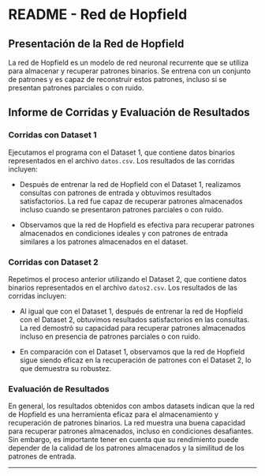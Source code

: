 # README - Red de Hopfield





## Presentación de la Red de Hopfield

La red de Hopfield es un modelo de red neuronal recurrente que se utiliza para almacenar y recuperar patrones binarios. Se entrena con un conjunto de patrones y es capaz de reconstruir estos patrones, incluso si se presentan patrones parciales o con ruido.



## Informe de Corridas y Evaluación de Resultados

### Corridas con Dataset 1

Ejecutamos el programa con el Dataset 1, que contiene datos binarios representados en el archivo `datos.csv`. Los resultados de las corridas incluyen:

- Después de entrenar la red de Hopfield con el Dataset 1, realizamos consultas con patrones de entrada y obtuvimos resultados satisfactorios. La red fue capaz de recuperar patrones almacenados incluso cuando se presentaron patrones parciales o con ruido.

- Observamos que la red de Hopfield es efectiva para recuperar patrones almacenados en condiciones ideales y con patrones de entrada similares a los patrones almacenados en el dataset.

### Corridas con Dataset 2

Repetimos el proceso anterior utilizando el Dataset 2, que contiene datos binarios representados en el archivo `datos2.csv`. Los resultados de las corridas incluyen:

- Al igual que con el Dataset 1, después de entrenar la red de Hopfield con el Dataset 2, obtuvimos resultados satisfactorios en las consultas. La red demostró su capacidad para recuperar patrones almacenados incluso en presencia de patrones parciales o con ruido.

- En comparación con el Dataset 1, observamos que la red de Hopfield sigue siendo eficaz en la recuperación de patrones con el Dataset 2, lo que demuestra su robustez.

### Evaluación de Resultados

En general, los resultados obtenidos con ambos datasets indican que la red de Hopfield es una herramienta eficaz para el almacenamiento y recuperación de patrones binarios. La red muestra una buena capacidad para recuperar patrones almacenados, incluso en condiciones desafiantes. Sin embargo, es importante tener en cuenta que su rendimiento puede depender de la calidad de los patrones almacenados y la similitud de los patrones de entrada.

---



